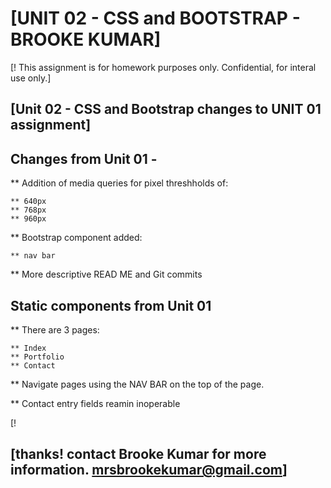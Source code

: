 # [UNIT 02 - CSS and BOOTSTRAP - BROOKE KUMAR]

[!
This assignment is for homework purposes only. Confidential, for interal use only.]


## [Unit 02 - CSS and Bootstrap changes to UNIT 01 assignment]

## Changes from Unit 01 - 

** Addition of media queries for pixel threshholds of: 
    
    ** 640px 
    ** 768px
    ** 960px

** Bootstrap component added: 

    ** nav bar
    
** More descriptive READ ME and Git commits
    
## Static components from Unit 01 
    
** There are 3 pages: 

    ** Index
    ** Portfolio
    ** Contact 
    
** Navigate pages using the NAV BAR on the top of the page.

** Contact entry fields reamin inoperable
    

[!

## [thanks! contact Brooke Kumar for more information. mrsbrookekumar@gmail.com]

